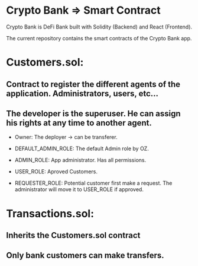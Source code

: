 # Crypto Bank => Smart Contract

Crypto Bank is DeFi Bank built with Solidity (Backend) and React (Frontend).

The current repository contains the smart contracts of the Crypto Bank app.

# Customers.sol:

## Contract to register the different agents of the application. Administrators, users, etc...
## The developer is the superuser. He can assign his rights at any time to another agent.

- Owner: The deployer -> can be transferer.

- DEFAULT_ADMIN_ROLE: The default Admin role by OZ.

- ADMIN_ROLE: App administrator. Has all permissions.

- USER_ROLE: Aproved Customers.

- REQUESTER_ROLE: Potential customer first make a request. The administrator will move it to USER_ROLE if approved.


# Transactions.sol:

## Inherits the Customers.sol contract
## Only bank customers can make transfers.